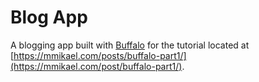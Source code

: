 # Blog App

A blogging app built with [Buffalo](https://gobuffalo.io/) for the tutorial located at [https://mmikael.com/posts/buffalo-part1/](https://mmikael.com/post/buffalo-part1/).

